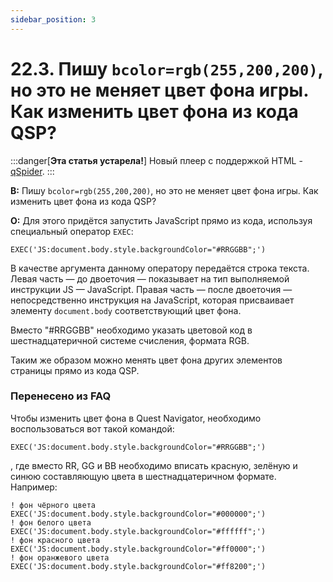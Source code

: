 ```yaml
---
sidebar_position: 3
---
```


# 22.3. Пишу `bcolor=rgb(255,200,200)`, но это не меняет цвет фона игры. Как изменить цвет фона из кода QSP?
<!-- [:faq_22_03] -->

:::danger[**Эта статья устарела!**]
Новый плеер с поддержкой HTML - [qSpider](../../articles/qspider_0120/index.md).
:::

**В:** Пишу `bcolor=rgb(255,200,200)`, но это не меняет цвет фона игры. Как изменить цвет фона из кода QSP?

**О:**
Для этого придётся запустить JavaScript прямо из кода, используя специальный оператор `EXEC`:

```qsp
EXEC('JS:document.body.style.backgroundColor="#RRGGBB";')
```

В качестве аргумента данному оператору передаётся строка текста. Левая часть — до двоеточия — показывает на тип выполняемой инструкции JS — JavaScript. Правая часть — после двоеточия — непосредственно инструкция на JavaScript, которая присваивает элементу `document.body` соответствующий цвет фона.

Вместо "#RRGGBB" необходимо указать цветовой код в шестнадцатеричной системе счисления, формата RGB.

Таким же образом можно менять цвет фона других элементов страницы прямо из кода QSP.

### Перенесено из FAQ

Чтобы изменить цвет фона в Quest Navigator, необходимо воспользоваться вот такой командой:

```qsp
EXEC('JS:document.body.style.backgroundColor="#RRGGBB";')
```

, где вместо RR, GG и BB необходимо вписать красную, зелёную и синюю составляющую цвета в шестнадцатеричном формате. Например:

```qsp
! фон чёрного цвета
EXEC('JS:document.body.style.backgroundColor="#000000";')
! фон белого цвета
EXEC('JS:document.body.style.backgroundColor="#ffffff";')
! фон красного цвета
EXEC('JS:document.body.style.backgroundColor="#ff0000";')
! фон оранжевого цвета
EXEC('JS:document.body.style.backgroundColor="#ff8200";')
```
